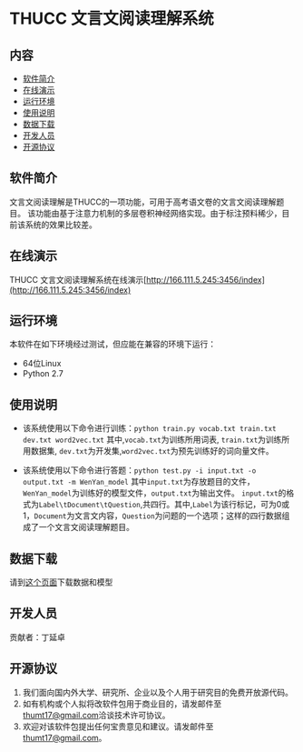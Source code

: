 # THUCC 文言文阅读理解系统

## 内容

- [软件简介](#Introduction)
- [在线演示](#Demo)
- [运行环境](#Environment)
- [使用说明](#User_Manual)
- [数据下载](#DataDownload)
- [开发人员](#Contributors)
- [开源协议](#License)

## 软件简介

文言文阅读理解是THUCC的一项功能，可用于高考语文卷的文言文阅读理解题目。
该功能由基于注意力机制的多层卷积神经网络实现。由于标注预料稀少，目前该系统的效果比较差。

## 在线演示

THUCC 文言文阅读理解系统在线演示[http://166.111.5.245:3456/index](http://166.111.5.245:3456/index)

## 运行环境

本软件在如下环境经过测试，但应能在兼容的环境下运行：

-  64位Linux 
-  Python 2.7

## 使用说明


- 该系统使用以下命令进行训练：`python train.py vocab.txt train.txt dev.txt word2vec.txt`  其中,`vocab.txt`为训练所用词表, `train.txt`为训练所用数据集, `dev.txt`为开发集,`word2vec.txt`为预先训练好的词向量文件。

- 该系统使用以下命令进行答题：`python test.py -i input.txt -o output.txt -m WenYan_model`  其中`input.txt`为存放题目的文件，`WenYan_model`为训练好的模型文件，`output.txt`为输出文件。
`input.txt`的格式为`Label\tDocument\tQuestion`,共四行。其中,`Label`为该行标记，可为0或1，`Document`为文言文内容，`Question`为问题的一个选项；这样的四行数据组成了一个文言文阅读理解题目。

## 数据下载

请到[这个页面](http://166.111.5.245:8900/machinecomprehension)下载数据和模型

## 开发人员

贡献者：丁延卓

## 开源协议

1. 我们面向国内外大学、研究所、企业以及个人用于研究目的免费开放源代码。
2. 如有机构或个人拟将改软件包用于商业目的，请发邮件至[thumt17@gmail.com](mailto:thumt17@gmail.com)洽谈技术许可协议。
3. 欢迎对该软件包提出任何宝贵意见和建议。请发邮件至[thumt17@gmail.com](mailto:thumt17@gmail.com)。
